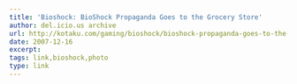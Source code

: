 ```yaml
---
title: 'Bioshock: BioShock Propaganda Goes to the Grocery Store'
author: del.icio.us archive
url: http://kotaku.com/gaming/bioshock/bioshock-propaganda-goes-to-the-grocery-store-334398.php
date: 2007-12-16
excerpt: 
tags: link,bioshock,photo
type: link
---
```

